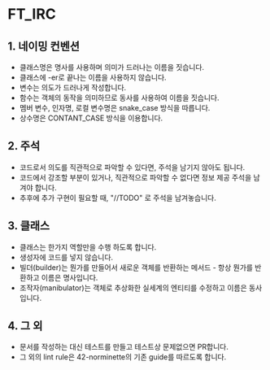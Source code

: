 # FT_IRC

## 1. 네이밍 컨벤션
- 클래스명은 명사를 사용하며 의미가 드러나는 이름을 짓습니다.
- 클래스에 -er로 끝나는 이름을 사용하지 않습니다.
- 변수는 의도가 드러나게 작성합니다.
- 함수는 객체의 동작을 의미하므로 동사를 사용하여 이름을 짓습니다.
- 멤버 변수, 인자명, 로컬 변수명은 snake_case 방식을 따릅니다.
- 상수명은 CONTANT_CASE 방식을 이용합니다.

## 2. 주석
- 코드로서 의도를 직관적으로 파악할 수 있다면, 주석을 남기지 않아도 됩니다.
- 코드에서 강조할 부분이 있거나, 직관적으로 파악할 수 없다면 정보 제공 주석을 남겨야 합니다.
- 추후에 추가 구현이 필요할 때, "//TODO" 로 주석을 남겨놓습니다.

## 3. 클래스
- 클래스는 한가지 역할만을 수행 하도록 합니다.
- 생성자에 코드를 넣지 않습니다.
- 빌더(builder)는 뭔가를 만들어서 새로운 객체를 반환하는 메서드 - 항상 뭔가를 반환하고 이름은 명사입니다.
- 조작자(manibulator)는 객체로 추상화한 실세계의 엔티티를 수정하고 이름은 동사입니다.

## 4. 그 외
- 문서를 작성하는 대신 테스트를 만들고 테스트상 문제없으면 PR합니다.
- 그 외의 lint rule은 42-norminette의 기존 guide를 따르도록 합니다.
